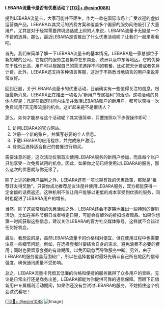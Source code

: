 **LEBARA流量卡是否有优惠活动？[[TG💪+ @esim1088](https://t.me/s/esim1088)]**

提到LEBARA流量卡，大家可能并不陌生。作为一款在国际市场上广受欢迎的虚拟运营商产品，LEBARA以其灵活的资费方案和覆盖多个国家的服务网络吸引了大量用户。尤其是对于经常需要跨境通话或上网的人来说，LEBARA流量卡无疑是一个不错的选择。那么，最近LEBARA是否推出了什么优惠活动呢？让我们一起来看看吧。

首先，我们来简单了解一下LEBARA流量卡的基本情况。LEBARA是一家总部位于新加坡的公司，它提供的服务主要集中在东南亚、欧洲以及中东等地区。它的优势在于性价比高，用户可以根据自己的需求选择不同的套餐，比如按天计费或者包月计费。此外，LEBARA还支持多种语言客服，这对于不熟悉当地语言的用户来说非常友好。

回到正题，关于LEBARA流量卡的优惠活动，目前确实有一些值得关注的信息。根据最新消息，LEBARA正在推出一项名为“新用户专属福利”的活动。这项活动的具体内容是：凡是在指定时间内注册并激活LEBARA账户的新用户，都可以获得一次免费试用7天无限流量的机会。这听起来是不是很诱人？

那么，如何才能参与这个活动呢？其实很简单，只要按照以下步骤操作即可：

1. 访问LEBARA的官方网站。
2. 注册一个新的账户，并填写必要的个人信息。
3. 下载LEBARA的应用程序，并完成账户激活。
4. 登录后选择适合自己的套餐进行购买。

需要注意的是，这次活动仅限首次使用LEBARA服务的新用户参加，而且每个账户只能享受一次免费试用的机会。因此，如果你之前已经使用过LEBARA的服务，那么这次的优惠就与你无缘了。

除了上述的新用户福利之外，LEBARA还有一项长期有效的优惠政策，那就是“推荐好友得奖励”。只要你成功推荐朋友注册并使用LEBARA服务，双方都能获得一定金额的话费返还。这种机制不仅让用户能够以更低的成本享受到优质的服务，同时也促进了LEBARA用户的增长。

当然，除了这些常规的优惠活动之外，LEBARA还会不定期地推出一些特别的促销活动。比如在某些节假日或者特定日期，可能会有额外的折扣或者赠品。如果你想第一时间获取这些信息，建议关注LEBARA的官方社交媒体账号，这样就不会错过任何好机会。

最后，我想说的是，虽然LEBARA流量卡的价格相对便宜，但在使用过程中也需要注意一些细节问题。例如，在选择套餐时要结合自身的需求，避免浪费不必要的费用；同时也要留意套餐的有效期限，以免因疏忽而导致服务中断。另外，由于LEBARA的服务覆盖范围较广，所以在选择套餐时最好先确认自己所在地区的信号强度，确保通讯质量不受影响。

总之，LEBARA流量卡凭借其低廉的价格和便捷的服务赢得了众多用户的青睐。无论是日常出行还是商务出差，LEBARA都能为你提供可靠的通信保障。而眼下正值新用户专属福利活动期间，如果你还没有尝试过LEBARA的服务，不妨抓住这个机会试试看吧！

[[TG💪+ @esim1088](https://t.me/s/esim1088) ![Image](https://i.postimg.cc/4NQfJmqS/Snipaste-2025-05-13-00-14-12.png)]